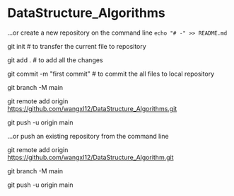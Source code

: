# DataStructure_Algorithms
...or create a new repository on the command line
`echo "# -" >> README.md`

git init  # to transfer the current file to repository

git add .  # to add all the changes 

git commit -m "first commit"  # to commit the all files to local repository

git branch -M main

git remote add origin https://github.com/wangxl12/DataStructure_Algorithms.git

git push -u origin main


...or push an existing repository from the command line 

git remote add origin https://github.com/wangxl12/DataStructure_Algorithm.git

git branch -M main

git push -u origin main
